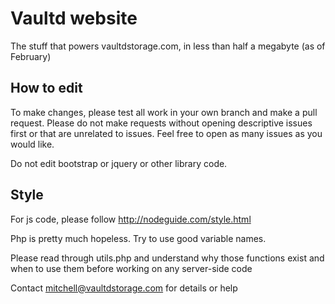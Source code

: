# Vaultd website

The stuff that powers vaultdstorage.com, in less than half a megabyte (as of February)

## How to edit

To make changes, please test all work in your own branch and make a pull request. Please do not make requests without opening descriptive issues first or that are unrelated to issues. Feel free to open as many issues as you would like.

Do not edit bootstrap or jquery or other library code.

## Style

For js code, please follow http://nodeguide.com/style.html

Php is pretty much hopeless. Try to use good variable names.

Please read through utils.php and understand why those functions exist and when to use them before working on any server-side code

Contact mitchell@vaultdstorage.com for details or help

